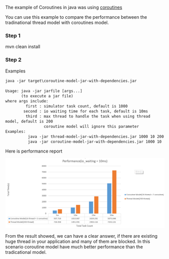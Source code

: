 
The example of Coroutines in java was using [coroutines](https://github.com/offbynull/coroutines) 

You can use this example to compare the performance between the tradinational thread model with coroutines model.

### Step 1
mvn clean install

### Step 2
Examples   
```
java -jar target\coroutine-model-jar-with-dependencies.jar   

Usage: java -jar jarfile [args...]    
       (to execute a jar file)    
where args include:    
         first : simulator task count, default is 1000    
        second : io waiting time for each task, default is 10ms    
         third : max thread to handle the task when using thread model, default is 200    
                 coroutine model will ignore this parameter    
Examples:    
          java -jar thread-model-jar-with-dependencies.jar 1000 10 200    
          java -jar coroutine-model-jar-with-dependencies.jar 1000 10    
```
Here is performance report    
<p align="center"><img src ="performance.png"  /></p>

From the result showed, we can have a clear answer, if there are existing huge thread in your application and many of them are blocked. In this scenario coroutine model have much better performance than the tradicational model.
